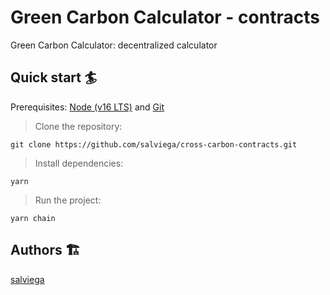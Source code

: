 # Green Carbon Calculator - contracts

Green Carbon Calculator: decentralized calculator

## Quick start 🏄

Prerequisites: [Node (v16 LTS)](https://nodejs.org/en/download/) and [Git](https://git-scm.com/downloads)

> Clone the repository:

```
git clone https://github.com/salviega/cross-carbon-contracts.git
```

> Install dependencies:

```
yarn
```

> Run the project:

```
yarn chain
```

## Authors 🏗

[salviega](https://github.com/salviega)

